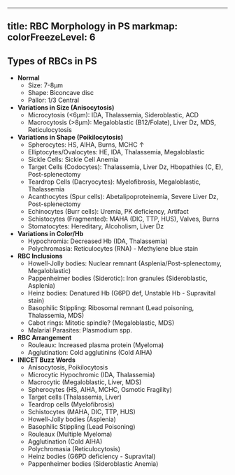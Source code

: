 
---
title: RBC Morphology in PS
markmap:
  colorFreezeLevel: 6
---

## Types of RBCs in PS

-   **Normal**
    -   Size: 7-8µm
    -   Shape: Biconcave disc
    -   Pallor: 1/3 Central
-   **Variations in Size (Anisocytosis)**
    -   Microcytosis (<6µm): IDA, Thalassemia, Sideroblastic, ACD
    -   Macrocytosis (>8µm): Megaloblastic (B12/Folate), Liver Dz, MDS, Reticulocytosis
-   **Variations in Shape (Poikilocytosis)**
    -   Spherocytes: HS, AIHA, Burns, MCHC ↑
    -   Elliptocytes/Ovalocytes: HE, IDA, Thalassemia, Megaloblastic
    -   Sickle Cells: Sickle Cell Anemia
    -   Target Cells (Codocytes): Thalassemia, Liver Dz, Hbopathies (C, E), Post-splenectomy
    -   Teardrop Cells (Dacryocytes): Myelofibrosis, Megaloblastic, Thalassemia
    -   Acanthocytes (Spur cells): Abetalipoproteinemia, Severe Liver Dz, Post-splenectomy
    -   Echinocytes (Burr cells): Uremia, PK deficiency, Artifact
    -   Schistocytes (Fragmented): MAHA (DIC, TTP, HUS), Valves, Burns
    -   Stomatocytes: Hereditary, Alcoholism, Liver Dz
-   **Variations in Color/Hb**
    -   Hypochromia: Decreased Hb (IDA, Thalassemia)
    -   Polychromasia: Reticulocytes (RNA) - Methylene blue stain
-   **RBC Inclusions**
    -   Howell-Jolly bodies: Nuclear remnant (Asplenia/Post-splenectomy, Megaloblastic)
    -   Pappenheimer bodies (Siderotic): Iron granules (Sideroblastic, Asplenia)
    -   Heinz bodies: Denatured Hb (G6PD def, Unstable Hb - Supravital stain)
    -   Basophilic Stippling: Ribosomal remnant (Lead poisoning, Thalassemia, MDS)
    -   Cabot rings: Mitotic spindle? (Megaloblastic, MDS)
    -   Malarial Parasites: Plasmodium spp.
-   **RBC Arrangement**
    -   Rouleaux: Increased plasma protein (Myeloma)
    -   Agglutination: Cold agglutinins (Cold AIHA)
-   **INICET Buzz Words**
    -   Anisocytosis, Poikilocytosis
    -   Microcytic Hypochromic (IDA, Thalassemia)
    -   Macrocytic (Megaloblastic, Liver, MDS)
    -   Spherocytes (HS, AIHA, MCHC, Osmotic Fragility)
    -   Target cells (Thalassemia, Liver)
    -   Teardrop cells (Myelofibrosis)
    -   Schistocytes (MAHA, DIC, TTP, HUS)
    -   Howell-Jolly bodies (Asplenia)
    -   Basophilic Stippling (Lead Poisoning)
    -   Rouleaux (Multiple Myeloma)
    -   Agglutination (Cold AIHA)
    -   Polychromasia (Reticulocytosis)
    -   Heinz bodies (G6PD deficiency - Supravital)
    -   Pappenheimer bodies (Sideroblastic Anemia)
